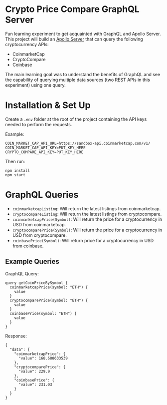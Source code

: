 # Crypto Price Compare GraphQL Server

Fun learning experiment to get acquainted with GraphQL and Apollo Server. This project will build an [Apollo Server](https://www.apollographql.com/docs/apollo-server/#:~:text=Apollo%20Server%20is%20an%20open,use%20data%20from%20any%20source.) that can query the following cryptocurrency APIs:

 - CoinmarketCap
 - CryptoCompare
 - Coinbase

The main learning goal was to understand the benefits of GraphQL and see the capability of querying multiple data sources (two REST APIs in this experiment) using one query.

# Installation & Set Up
Create a `.env` folder at the root of the project containing the API keys needed to perform the requests.

Example:
```
COIN_MARKET_CAP_API_URL=https://sandbox-api.coinmarketcap.com/v1/
COIN_MARKET_CAP_API_KEY=PUT_KEY_HERE
CRYPTO_COMPARE_API_KEY=PUT_KEY_HERE
```
Then run:
```
npm install
npm start
```

# GraphQL Queries

 - `coinmarketcapListing`: Will return the latest listings from coinmarketcap.
 - `cryptocompareListing`: Will return the latest listings from cryptocompare.
 - `coinmarketcapPrice(Symbol)`: Will return the price for a cryptocurrency in USD from coinmarketcap.
 - `cryptocomparePrice(Symbol)`: Will return the price for a cryptocurrency in USD from cryptocompare.
 - `coinbasePrice(Symbol)`: Will return price for a cryptocurrency in USD from coinbase.

## Example Queries

GraphQL Query:
```
query getCoinPriceBySymbol {
  coinmarketcapPrice(symbol: "ETH") {
    value
  }
  cryptocomparePrice(symbol: "ETH") {
    value
  }
  coinbasePrice(symbol: "ETH") {
    value
  }
}
```

Response:
```
{
  "data": {
    "coinmarketcapPrice": {
      "value": 168.688633539
    },
    "cryptocomparePrice": {
      "value": 229.9
    },
    "coinbasePrice": {
      "value": 231.03
    }
  }
}
```

